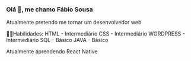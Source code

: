 ### Olá 👋, me chamo Fábio Sousa

Atualmente pretendo me tornar um desenvolvedor web

👨‍💻Habilidades:
HTML - Intermediário
CSS - Intermediário
WORDPRESS - Intermediário
SQL - Básico
JAVA - Básico

Atualmente aprendendo React Native
<!--
**fabiosousasi/fabiosousasi** is a ✨ _special_ ✨ repository because its `README.md` (this file) appears on your GitHub profile.

Here are some ideas to get you started:

- 🔭 I’m currently working on ...
- 🌱 I’m currently learning ...
- 👯 I’m looking to collaborate on ...
- 🤔 I’m looking for help with ...
- 💬 Ask me about ...
- 📫 How to reach me: ...
- 😄 Pronouns: ...
- ⚡ Fun fact: ...
-->

